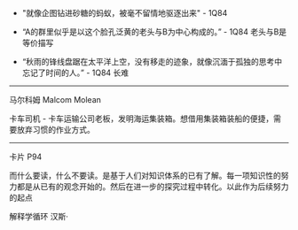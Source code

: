 - "就像企图钻进砂糖的蚂蚁，被毫不留情地驱逐出来" - 1Q84


- “A的群里似乎是以这个脸孔泛黄的老头与B为中心构成的。” - 1Q84 老头与B是等价描写
- “秋雨的锋线盘踞在太平洋上空，没有移走的迹象，就像沉湎于孤独的思考中忘记了时间的人。” - 1Q84 长难 

---

马尔科姆 Malcom Molean

卡车司机 - 卡车运输公司老板，发明海运集装箱。想借用集装箱装船的便捷，需要放弃习惯的作业方式。

---

卡片 P94

而什么要读，什么不要读。是基于人们对知识体系的已有了解。每一项知识性的努力都是从已有的观念开始的。然后在进一步的探究过程中转化。以此作为后续努力的起点

解释学循环 汉斯·